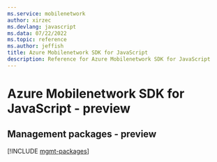 ```yaml
---
ms.service: mobilenetwork
author: xirzec
ms.devlang: javascript
ms.data: 07/22/2022
ms.topic: reference
ms.author: jeffish
title: Azure Mobilenetwork SDK for JavaScript
description: Reference for Azure Mobilenetwork SDK for JavaScript
---
```

# Azure Mobilenetwork SDK for JavaScript - preview

## Management packages - preview
[!INCLUDE [mgmt-packages](mobilenetwork-mgmt-index.md)]